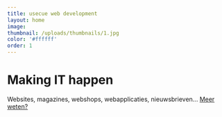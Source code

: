 ```yaml
---
title: usecue web development
layout: home
image:
thumbnail: /uploads/thumbnails/1.jpg
color: '#ffffff'
order: 1
---
```



# Making IT happen

Websites, magazines, webshops, webapplicaties, nieuwsbrieven... [Meer weten?](/contact)